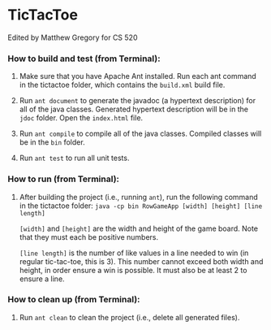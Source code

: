 # TicTacToe
Edited by Matthew Gregory for CS 520

### How to build and test (from Terminal):

1. Make sure that you have Apache Ant installed. Run each ant command in the tictactoe folder, which contains the `build.xml` build file.

2. Run `ant document` to generate the javadoc (a hypertext description) for all of the java classes. Generated hypertext description will be in the `jdoc` folder. Open the `index.html` file. 

3. Run `ant compile` to compile all of the java classes. Compiled classes will be in the `bin` folder.

4. Run `ant test` to run all unit tests.

### How to run (from Terminal):

1. After building the project (i.e., running `ant`), run the following command in the tictactoe folder:
   `java -cp bin RowGameApp [width] [height] [line length]`

   `[width]` and `[height]` are the width and height of the game board. Note that they must each be positive numbers.
   
   `[line length]` is the number of like values in a line needed to win (in regular tic-tac-toe, this is 3). This number cannot exceed both width and height, in order ensure a win is possible. It must also be at least 2 to ensure a line.

### How to clean up (from Terminal):

1. Run `ant clean` to clean the project (i.e., delete all generated files).
